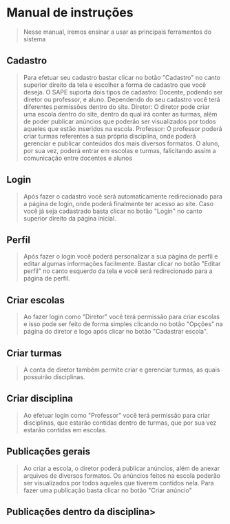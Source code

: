 # Manual de instruções
>Nesse manual, iremos ensinar a usar as principais ferramentos do sistema

## Cadastro
> Para efetuar seu cadastro bastar clicar no botão "Cadastro" no canto superior direito da tela e escolher a forma de cadastro que você deseja.
> O SAPE suporta dois tipos de cadastro: Docente, podendo ser diretor ou professor, e aluno. Dependendo do seu cadastro você terá diferentes permissões dentro do site.
> Diretor: O diretor pode criar uma escola dentro do site, dentro da qual irá conter as turmas, além de poder publicar anúncios que poderão ser visualizados por todos aqueles que estão inseridos na escola.
>Professor: O professor poderá criar turmas referentes a sua própria disciplina, onde poderá gerenciar e publicar conteúdos dos mais diversos formatos.
> O aluno, por sua vez, poderá entrar em escolas e turmas, falicitando assim a comunicação entre docentes e alunos

## Login
> Após fazer o cadastro você será automaticamente redirecionado para a página de login, onde poderá finalmente ter acesso ao site. Caso você já seja cadastrado basta clicar no botão "Login" no canto superior direito da página inicial.

## Perfil
> Após fazer o login você poderá personalizar a sua página de perfil e editar algumas informações facilmente. Bastar clicar no botão "Editar perfil" no canto esquerdo da tela e você será redirecionado para a página de perfil.

## Criar escolas
> Ao fazer login como "Diretor" você terá permissão para criar escolas e isso pode ser feito de forma simples clicando no botão "Opções" na página do diretor e logo após clicar no botão "Cadastrar escola".

## Criar turmas
> A conta de diretor também permite criar e gerenciar turmas, as quais possuirão disciplinas.

## Criar disciplina
> Ao efetuar login como "Professor" você terá permissão para criar disciplinas, que estarão contidas dentro de turmas, que por sua vez estarão contidas em escolas.

## Publicações gerais
> Ao criar a escola, o diretor poderá publicar anúncios, além de anexar arquivos de diversos formatos. Os anúncios feitos na escola poderão ser visualizados por todos aqueles que tiverem contidos nela.
> Para fazer uma publicação basta clicar no botão "Criar anúncio"

## Publicações dentro da disciplina>